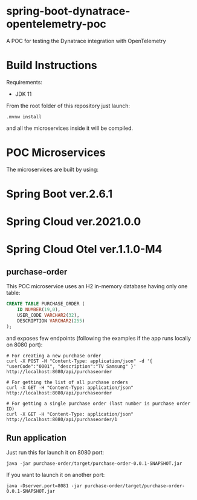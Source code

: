 # spring-boot-dynatrace-opentelemetry-poc

A POC for testing the Dynatrace integration with OpenTelemetry

# Build Instructions

Requirements:

* JDK 11

From the root folder of this repository just launch:

```shell
.mvnw install
```

and all the microservices inside it will be compiled.

# POC Microservices

The microservices are built by using:

# Spring Boot ver.2.6.1
# Spring Cloud ver.2021.0.0
# Spring Cloud Otel ver.1.1.0-M4

## purchase-order

This POC microservice uses an H2 in-memory database having only one table:

```sql
CREATE TABLE PURCHASE_ORDER (
	ID NUMBER(19,0), 
	USER_CODE VARCHAR2(32),
	DESCRIPTION VARCHAR2(255)
);
```

and exposes few endpoints (following the examples if the app runs locally on 8080 port):

```shell
# For creating a new purchase order
curl -X POST -H "Content-Type: application/json" -d '{ "userCode":"0001", "description":"TV Samsung" }' http://localhost:8080/api/purchaseorder

# For getting the list of all purchase orders
curl -X GET -H "Content-Type: application/json"  http://localhost:8080/api/purchaseorder

# For getting a single purchase order (last number is purchase order ID)
curl -X GET -H "Content-Type: application/json"  http://localhost:8080/api/purchaseorder/1
```

## Run application

Just run this for launch it on 8080 port:

```shell
java -jar purchase-order/target/purchase-order-0.0.1-SNAPSHOT.jar
```

If you want to launch it on another port:

```shell
java -Dserver.port=8081 -jar purchase-order/target/purchase-order-0.0.1-SNAPSHOT.jar
```
